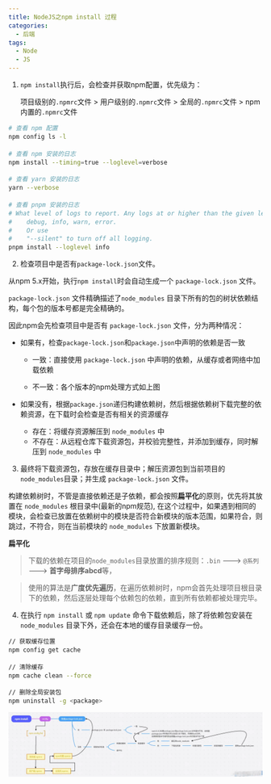 ```yaml
---
title: NodeJS之npm install 过程
categories:
  - 后端
tags:
  - Node
  - JS
---
```


1. `npm install`执行后，会检查并获取npm配置，优先级为：

   项目级别的`.npmrc`文件 > 用户级别的`.npmrc`文件 > 全局的`.npmrc`文件 > npm内置的`.npmrc`文件

```bash
# 查看 npm 配置
npm config ls -l

# 查看 npm 安装的日志
npm install --timing=true --loglevel=verbose

# 查看 yarn 安装的日志
yarn --verbose

# 查看 pnpm 安装的日志
# What level of logs to report. Any logs at or higher than the given level will be shown. Levels (lowest to highest):
#    debug, info, warn, error. 
#    Or use
#    "--silent" to turn off all logging.
pnpm install --loglevel info
```

2. 检查项目中是否有`package-lock.json`文件。

从npm 5.x开始，执行`npm install`时会自动生成一个 `package-lock.json` 文件。

`package-lock.json` 文件精确描述了`node_modules` 目录下所有的包的树状依赖结构，每个包的版本号都是完全精确的。

因此npm会先检查项目中是否有 `package-lock.json` 文件，分为两种情况：

+ 如果有，检查`package-lock.json`和`package.json`中声明的依赖是否一致

  - 一致：直接使用 `package-lock.json` 中声明的依赖，从缓存或者网络中加载依赖

  - 不一致：各个版本的npm处理方式如上图


+ 如果没有，根据`package.json`递归构建依赖树，然后根据依赖树下载完整的依赖资源，在下载时会检查是否有相关的资源缓存

    - 存在：将缓存资源解压到 `node_modules` 中
    - 不存在：从远程仓库下载资源包，并校验完整性，并添加到缓存，同时解压到 `node_modules` 中


3. 最终将下载资源包，存放在缓存目录中；解压资源包到当前项目的`node_modules`目录；并生成 `package-lock.json` 文件。

构建依赖树时，不管是直接依赖还是子依赖，都会按照**扁平化**的原则，优先将其放置在 `node_modules` 根目录中(最新的npm规范),
在这个过程中，如果遇到相同的模块，会检查已放置在依赖树中的模块是否符合新模块的版本范围，如果符合，则跳过，不符合，则在当前模块的 `node_modules`
下放置新模块。


**扁平化**


> 下载的依赖在项目的`node_modules`目录放置的排序规则：`.bin` ---> `@系列` ---> **首字母排序abcd**等，

> 使用的算法是**广度优先遍历**，在遍历依赖树时，npm会首先处理项目根目录下的依赖，然后逐层处理每个依赖包的依赖，直到所有依赖都被处理完毕。


4. 在执行 `npm install` 或 `npm update` 命令下载依赖后，除了将依赖包安装在 `node_modules` 目录下外，还会在本地的缓存目录缓存一份。

```bash
// 获取缓存位置
npm config get cache

// 清除缓存
npm cache clean --force

// 删除全局安装包
npm uninstall -g <package>
```

![](../../../images/node/npm-install.png)
